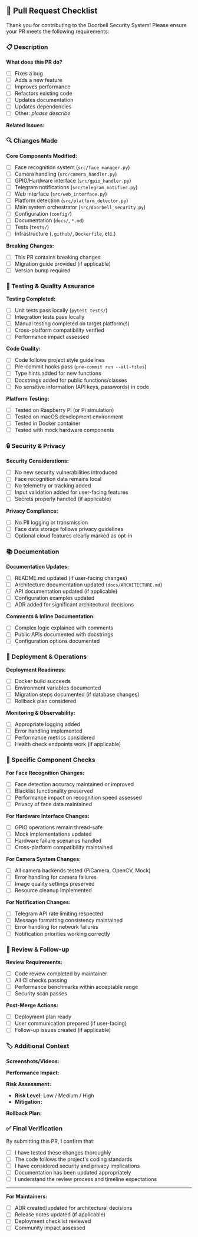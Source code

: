 ## 🚨 Pull Request Checklist

Thank you for contributing to the Doorbell Security System! Please ensure your PR meets the following requirements:

### 📋 Description
<!-- Provide a clear and concise description of what this PR accomplishes -->

**What does this PR do?**
- [ ] Fixes a bug
- [ ] Adds a new feature  
- [ ] Improves performance
- [ ] Refactors existing code
- [ ] Updates documentation
- [ ] Updates dependencies
- [ ] Other: _please describe_

**Related Issues:**
<!-- Link any related issues using "Fixes #123" or "Relates to #123" -->

### 🔍 Changes Made
<!-- Describe the specific changes in detail -->

**Core Components Modified:**
- [ ] Face recognition system (`src/face_manager.py`)
- [ ] Camera handling (`src/camera_handler.py`) 
- [ ] GPIO/Hardware interface (`src/gpio_handler.py`)
- [ ] Telegram notifications (`src/telegram_notifier.py`)
- [ ] Web interface (`src/web_interface.py`)
- [ ] Platform detection (`src/platform_detector.py`)
- [ ] Main system orchestrator (`src/doorbell_security.py`)
- [ ] Configuration (`config/`)
- [ ] Documentation (`docs/`, `*.md`)
- [ ] Tests (`tests/`)
- [ ] Infrastructure (`.github/`, `Dockerfile`, etc.)

**Breaking Changes:**
- [ ] This PR contains breaking changes
- [ ] Migration guide provided (if applicable)
- [ ] Version bump required

### 🧪 Testing & Quality Assurance

**Testing Completed:**
- [ ] Unit tests pass locally (`pytest tests/`)
- [ ] Integration tests pass locally
- [ ] Manual testing completed on target platform(s)
- [ ] Cross-platform compatibility verified
- [ ] Performance impact assessed

**Code Quality:**
- [ ] Code follows project style guidelines
- [ ] Pre-commit hooks pass (`pre-commit run --all-files`)
- [ ] Type hints added for new functions
- [ ] Docstrings added for public functions/classes
- [ ] No sensitive information (API keys, passwords) in code

**Platform Testing:**
- [ ] Tested on Raspberry Pi (or Pi simulation)
- [ ] Tested on macOS development environment
- [ ] Tested in Docker container
- [ ] Tested with mock hardware components

### 🔒 Security & Privacy

**Security Considerations:**
- [ ] No new security vulnerabilities introduced
- [ ] Face recognition data remains local
- [ ] No telemetry or tracking added
- [ ] Input validation added for user-facing features
- [ ] Secrets properly handled (if applicable)

**Privacy Compliance:**
- [ ] No PII logging or transmission
- [ ] Face data storage follows privacy guidelines
- [ ] Optional cloud features clearly marked as opt-in

### 📚 Documentation

**Documentation Updates:**
- [ ] README.md updated (if user-facing changes)
- [ ] Architecture documentation updated (`docs/ARCHITECTURE.md`)
- [ ] API documentation updated (if applicable)
- [ ] Configuration examples updated
- [ ] ADR added for significant architectural decisions

**Comments & Inline Documentation:**
- [ ] Complex logic explained with comments
- [ ] Public APIs documented with docstrings
- [ ] Configuration options documented

### 🚀 Deployment & Operations

**Deployment Readiness:**
- [ ] Docker build succeeds
- [ ] Environment variables documented
- [ ] Migration steps documented (if database changes)
- [ ] Rollback plan considered

**Monitoring & Observability:**
- [ ] Appropriate logging added
- [ ] Error handling implemented
- [ ] Performance metrics considered
- [ ] Health check endpoints work (if applicable)

### 🎯 Specific Component Checks

**For Face Recognition Changes:**
- [ ] Face detection accuracy maintained or improved
- [ ] Blacklist functionality preserved
- [ ] Performance impact on recognition speed assessed
- [ ] Privacy of face data maintained

**For Hardware Interface Changes:**
- [ ] GPIO operations remain thread-safe
- [ ] Mock implementations updated
- [ ] Hardware failure scenarios handled
- [ ] Cross-platform compatibility maintained

**For Camera System Changes:**
- [ ] All camera backends tested (PiCamera, OpenCV, Mock)
- [ ] Error handling for camera failures
- [ ] Image quality settings preserved
- [ ] Resource cleanup implemented

**For Notification Changes:**
- [ ] Telegram API rate limiting respected
- [ ] Message formatting consistency maintained
- [ ] Error handling for network failures
- [ ] Notification priorities working correctly

### 🔄 Review & Follow-up

**Review Requirements:**
- [ ] Code review completed by maintainer
- [ ] All CI checks passing
- [ ] Performance benchmarks within acceptable range
- [ ] Security scan passes

**Post-Merge Actions:**
- [ ] Deployment plan ready
- [ ] User communication prepared (if user-facing)
- [ ] Follow-up issues created (if applicable)

### 🏷️ Additional Context

**Screenshots/Videos:**
<!-- Add screenshots or videos demonstrating the changes, especially for UI changes -->

**Performance Impact:**
<!-- Describe any performance implications, including benchmarks if applicable -->

**Risk Assessment:**
- **Risk Level:** Low / Medium / High
- **Mitigation:** <!-- Describe how risks are mitigated -->

**Rollback Plan:**
<!-- Describe how to rollback these changes if issues arise -->

### ✅ Final Verification

By submitting this PR, I confirm that:
- [ ] I have tested these changes thoroughly
- [ ] The code follows the project's coding standards
- [ ] I have considered security and privacy implications
- [ ] Documentation has been updated appropriately
- [ ] I understand the review process and timeline expectations

---

**For Maintainers:**
- [ ] ADR created/updated for architectural decisions
- [ ] Release notes updated (if applicable)
- [ ] Deployment checklist reviewed
- [ ] Community impact assessed